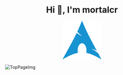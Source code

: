 <h1 align="center">Hi 👋, I'm mortalcr </h1>

<p align="center">
  <img src="https://github.com/mortalcr/mortalcr/blob/main/assets/archlinux-icon.svg" alt="Logo de Arch Linux">
</p>

![TopPageImg](https://github.com/mortalcr/mortalcr/blob/main/assets/techno.gif)
